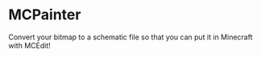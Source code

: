 MCPainter
=========

Convert your bitmap to a schematic file so that you can put it in Minecraft with MCEdit!

